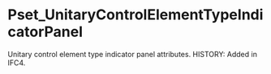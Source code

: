 # Pset_UnitaryControlElementTypeIndicatorPanel

Unitary control element type indicator panel attributes.  HISTORY: Added in <!-- end of definition -->IFC4.
